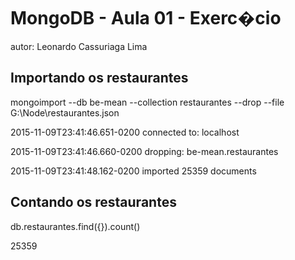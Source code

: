 # MongoDB - Aula 01 - Exerc�cio
autor: Leonardo Cassuriaga Lima

## Importando os restaurantes

mongoimport --db be-mean --collection  restaurantes --drop --file G:\Node\restaurantes.json

2015-11-09T23:41:46.651-0200    connected to: localhost

2015-11-09T23:41:46.660-0200    dropping: be-mean.restaurantes

2015-11-09T23:41:48.162-0200    imported 25359 documents


## Contando os restaurantes

db.restaurantes.find({}).count()

25359